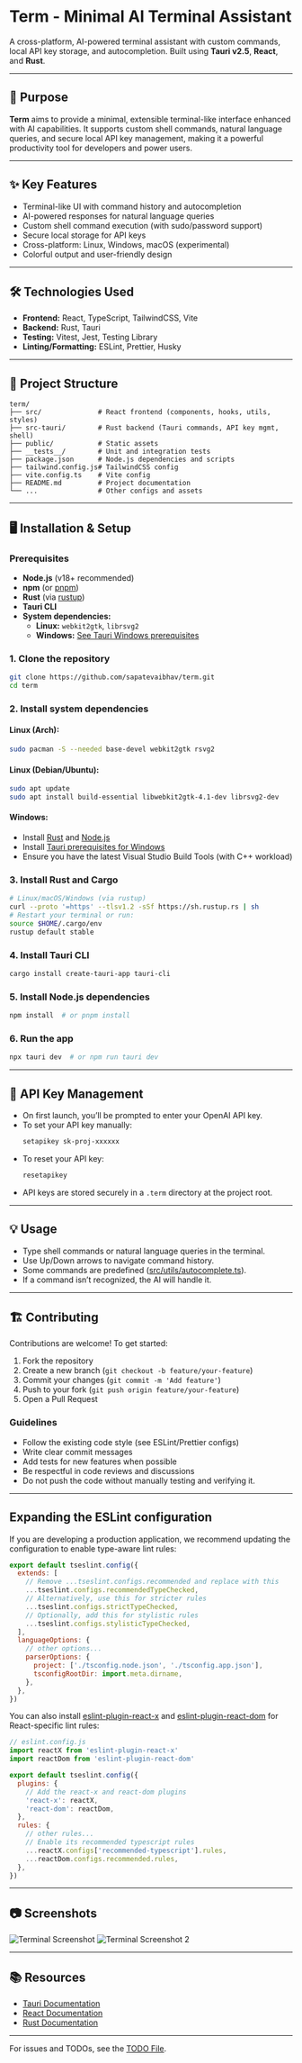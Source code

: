 # Term - Minimal AI Terminal Assistant

A cross-platform, AI-powered terminal assistant with custom commands, local API key storage, and autocompletion. Built using **Tauri v2.5**, **React**, and **Rust**.

---

## 🚀 Purpose

**Term** aims to provide a minimal, extensible terminal-like interface enhanced with AI capabilities. It supports custom shell commands, natural language queries, and secure local API key management, making it a powerful productivity tool for developers and power users.

---

## ✨ Key Features

- Terminal-like UI with command history and autocompletion
- AI-powered responses for natural language queries
- Custom shell command execution (with sudo/password support)
- Secure local storage for API keys
- Cross-platform: Linux, Windows, macOS (experimental)
- Colorful output and user-friendly design

---

## 🛠️ Technologies Used

- **Frontend:** React, TypeScript, TailwindCSS, Vite
- **Backend:** Rust, Tauri
- **Testing:** Vitest, Jest, Testing Library
- **Linting/Formatting:** ESLint, Prettier, Husky

---

## 📁 Project Structure

```
term/
├── src/              # React frontend (components, hooks, utils, styles)
├── src-tauri/        # Rust backend (Tauri commands, API key mgmt, shell)
├── public/           # Static assets
├── __tests__/        # Unit and integration tests
├── package.json      # Node.js dependencies and scripts
├── tailwind.config.js# TailwindCSS config
├── vite.config.ts    # Vite config
├── README.md         # Project documentation
└── ...               # Other configs and assets
```

---

## 🖥️ Installation & Setup

### Prerequisites
- **Node.js** (v18+ recommended)
- **npm** (or [pnpm](https://pnpm.io/))
- **Rust** (via [rustup](https://rustup.rs/))
- **Tauri CLI**
- **System dependencies:**
  - **Linux:** `webkit2gtk`, `librsvg2`
  - **Windows:** [See Tauri Windows prerequisites](https://tauri.app/v2/guides/getting-started/prerequisites/#windows)

### 1. Clone the repository
```sh
git clone https://github.com/sapatevaibhav/term.git
cd term
```

### 2. Install system dependencies
#### Linux (Arch):
```sh
sudo pacman -S --needed base-devel webkit2gtk rsvg2
```
#### Linux (Debian/Ubuntu):
```sh
sudo apt update
sudo apt install build-essential libwebkit2gtk-4.1-dev librsvg2-dev
```
#### Windows:
- Install [Rust](https://rustup.rs/) and [Node.js](https://nodejs.org/)
- Install [Tauri prerequisites for Windows](https://tauri.app/v2/guides/getting-started/prerequisites/#windows)
- Ensure you have the latest Visual Studio Build Tools (with C++ workload)

### 3. Install Rust and Cargo
```sh
# Linux/macOS/Windows (via rustup)
curl --proto '=https' --tlsv1.2 -sSf https://sh.rustup.rs | sh
# Restart your terminal or run:
source $HOME/.cargo/env
rustup default stable
```

### 4. Install Tauri CLI
```sh
cargo install create-tauri-app tauri-cli
```

### 5. Install Node.js dependencies
```sh
npm install  # or pnpm install
```

### 6. Run the app
```sh
npx tauri dev  # or npm run tauri dev
```

---

## 🔐 API Key Management
- On first launch, you’ll be prompted to enter your OpenAI API key.
- To set your API key manually:
  ```sh
  setapikey sk-proj-xxxxxx
  ```
- To reset your API key:
  ```sh
  resetapikey
  ```
- API keys are stored securely in a `.term` directory at the project root.

---

## 💡 Usage
- Type shell commands or natural language queries in the terminal.
- Use Up/Down arrows to navigate command history.
- Some commands are predefined ([src/utils/autocomplete.ts](src/utils/autocomplete.ts)).
- If a command isn’t recognized, the AI will handle it.

---

## 🏗️ Contributing

Contributions are welcome! To get started:
1. Fork the repository
2. Create a new branch (`git checkout -b feature/your-feature`)
3. Commit your changes (`git commit -m 'Add feature'`)
4. Push to your fork (`git push origin feature/your-feature`)
5. Open a Pull Request

### Guidelines
- Follow the existing code style (see ESLint/Prettier configs)
- Write clear commit messages
- Add tests for new features when possible
- Be respectful in code reviews and discussions
- Do not push the code without manually testing and verifying it.

---

## Expanding the ESLint configuration

If you are developing a production application, we recommend updating the configuration to enable type-aware lint rules:

```js
export default tseslint.config({
  extends: [
    // Remove ...tseslint.configs.recommended and replace with this
    ...tseslint.configs.recommendedTypeChecked,
    // Alternatively, use this for stricter rules
    ...tseslint.configs.strictTypeChecked,
    // Optionally, add this for stylistic rules
    ...tseslint.configs.stylisticTypeChecked,
  ],
  languageOptions: {
    // other options...
    parserOptions: {
      project: ['./tsconfig.node.json', './tsconfig.app.json'],
      tsconfigRootDir: import.meta.dirname,
    },
  },
})
```

You can also install [eslint-plugin-react-x](https://github.com/Rel1cx/eslint-react/tree/main/packages/plugins/eslint-plugin-react-x) and [eslint-plugin-react-dom](https://github.com/Rel1cx/eslint-react/tree/main/packages/plugins/eslint-plugin-react-dom) for React-specific lint rules:

```js
// eslint.config.js
import reactX from 'eslint-plugin-react-x'
import reactDom from 'eslint-plugin-react-dom'

export default tseslint.config({
  plugins: {
    // Add the react-x and react-dom plugins
    'react-x': reactX,
    'react-dom': reactDom,
  },
  rules: {
    // other rules...
    // Enable its recommended typescript rules
    ...reactX.configs['recommended-typescript'].rules,
    ...reactDom.configs.recommended.rules,
  },
})
```
---

## 📷 Screenshots
![Terminal Screenshot](image.png)
![Terminal Screenshot 2](image-1.png)

---

## 📚 Resources
- [Tauri Documentation](https://tauri.app/)
- [React Documentation](https://react.dev/)
- [Rust Documentation](https://www.rust-lang.org/)

---

For issues and TODOs, see the [TODO File](TODO).
